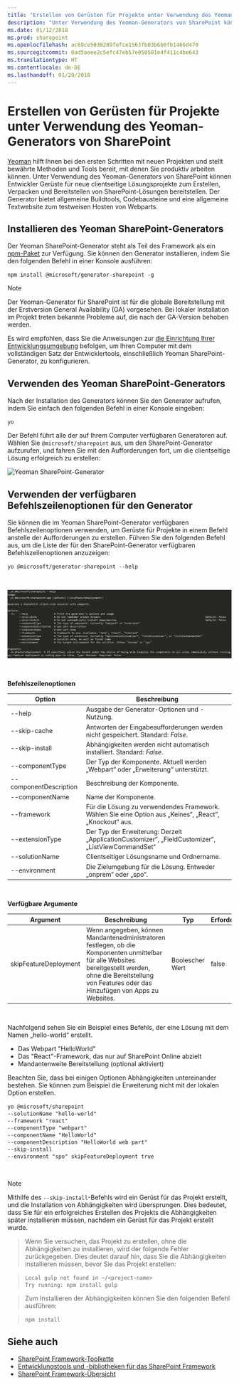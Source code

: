 ```yaml
---
title: "Erstellen von Gerüsten für Projekte unter Verwendung des Yeoman-Generators von SharePoint"
description: "Unter Verwendung des Yeoman-Generators von SharePoint können Sie Gerüste für neue clientseitige Lösungsprojekte zum Erstellen, Verpacken und Bereitstellen von SharePoint-Lösungen bereitstellen."
ms.date: 01/12/2018
ms.prod: sharepoint
ms.openlocfilehash: ac69ce5030289fefce1563fb03b6b0fb1466d470
ms.sourcegitcommit: 0ad5aeee2c5efc47eb57e050581e4f411c4be643
ms.translationtype: HT
ms.contentlocale: de-DE
ms.lasthandoff: 01/29/2018
---
```

# <a name="scaffold-projects-by-using-yeoman-sharepoint-generator"></a>Erstellen von Gerüsten für Projekte unter Verwendung des Yeoman-Generators von SharePoint

[Yeoman](http://yeoman.io/) hilft Ihnen bei den ersten Schritten mit neuen Projekten und stellt bewährte Methoden und Tools bereit, mit denen Sie produktiv arbeiten können. Unter Verwendung des Yeoman-Generators von SharePoint können Entwickler Gerüste für neue clientseitige Lösungsprojekte zum Erstellen, Verpacken und Bereitstellen von SharePoint-Lösungen bereitstellen. Der Generator bietet allgemeine Buildtools, Codebausteine und eine allgemeine Textwebsite zum testweisen Hosten von Webparts.

## <a name="install-the-yeoman-sharepoint-generator"></a>Installieren des Yeoman SharePoint-Generators

Der Yeoman SharePoint-Generator steht als Teil des Framework als ein [npm-Paket](https://www.npmjs.com/package/@microsoft/generator-sharepoint) zur Verfügung. Sie können den Generator installieren, indem Sie den folgenden Befehl in einer Konsole ausführen:

```
npm install @microsoft/generator-sharepoint -g
```

> [!NOTE] 
> Der Yeoman-Generator für SharePoint ist für die globale Bereitstellung mit der Erstversion General Availability (GA) vorgesehen. Bei lokaler Installation im Projekt treten bekannte Probleme auf, die nach der GA-Version behoben werden.

Es wird empfohlen, dass Sie die Anweisungen zur [die Einrichtung Ihrer Entwicklungsumgebung](../set-up-your-development-environment.md) befolgen, um Ihren Computer mit dem vollständigen Satz der Entwicklertools, einschließlich Yeoman SharePoint-Generator, zu konfigurieren. 

## <a name="use-the-yeoman-sharepoint-generator"></a>Verwenden des Yeoman SharePoint-Generators

Nach der Installation des Generators können Sie den Generator aufrufen, indem Sie einfach den folgenden Befehl in einer Konsole eingeben:

```
yo
```

Der Befehl führt alle der auf Ihrem Computer verfügbaren Generatoren auf. Wählen Sie `@microsoft/sharepoint` aus, um den SharePoint-Generator aufzurufen, und fahren Sie mit den Aufforderungen fort, um die clientseitige Lösung erfolgreich zu erstellen:

![Yeoman SharePoint-Generator](../../images/yeoman-sp-generator.png)


## <a name="use-available-command-line-options-for-the-generator"></a>Verwenden der verfügbaren Befehlszeilenoptionen für den Generator

Sie können die im Yeoman SharePoint-Generator verfügbaren Befehlszeilenoptionen verwenden, um Gerüste für Projekte in einem Befehl anstelle der Aufforderungen zu erstellen. Führen Sie den folgenden Befehl aus, um die Liste der für den SharePoint-Generator verfügbaren Befehlszeilenoptionen anzuzeigen:

```
yo @microsoft/generator-sharepoint --help
```

<br/>

![Befehlszeilenoptionen für den Yeoman SharePoint-Generator ](../../images/yeoman-sp-cmdline-options.png)

<br/>

**Befehlszeilenoptionen**

Option | Beschreibung 
-----|------
--help|Ausgabe der Generator-Optionen und -Nutzung.
--skip-cache|Antworten der Eingabeaufforderungen werden nicht gespeichert. Standard: *False*.
--skip-install|Abhängigkeiten werden nicht automatisch installiert. Standard: *False*.
--componentType|Der Typ der Komponente. Aktuell werden „Webpart“ oder „Erweiterung“ unterstützt.
--componentDescription|Beschreibung der Komponente.
--componentName|Name der Komponente.
--framework|Für die Lösung zu verwendendes Framework. Wählen Sie eine Option aus „Keines“, „React“, „Knockout“ aus.
--extensionType|Der Typ der Erweiterung: Derzeit „ApplicationCustomizer“, „FieldCustomizer“, „ListViewCommandSet“
--solutionName|Clientseitiger Lösungsname und Ordnername.
--environment|Die Zielumgebung für die Lösung. Entweder „onprem“ oder „spo“.

<br/>

**Verfügbare Argumente**

Argument | Beschreibung | Typ | Erforderlich |
-- | -- | -- | -- |
skipFeatureDeployment | Wenn angegeben, können Mandantenadministratoren festlegen, ob die Komponenten unmittelbar für alle Websites bereitgestellt werden, ohne die Bereitstellung von Features oder das Hinzufügen von Apps zu Websites. | Boolescher Wert | false | 

<br/>

Nachfolgend sehen Sie ein Beispiel eines Befehls, der eine Lösung mit dem Namen „hello-world“ erstellt.
- Das Webpart "HelloWorld" 
- Das "React"-Framework, das nur auf SharePoint Online abzielt 
- Mandantenweite Bereitstellung (optional aktiviert)

Beachten Sie, dass bei einigen Optionen Abhängigkeiten untereinander bestehen. Sie können zum Beispiel die Erweiterung nicht mit der lokalen Option erstellen.

```
yo @microsoft/sharepoint 
--solutionName "hello-world" 
--framework "react" 
--componentType "webpart" 
--componentName "HelloWorld" 
--componentDescription "HelloWorld web part" 
--skip-install 
--environment "spo" skipFeatureDeployment true
```

<br/>

> [!NOTE]
> Mithilfe des `--skip-install`-Befehls wird ein Gerüst für das Projekt erstellt, und die Installation von Abhängigkeiten wird übersprungen. Dies bedeutet, dass Sie für ein erfolgreiches Erstellen des Projekts die Abhängigkeiten später installieren müssen, nachdem ein Gerüst für das Projekt erstellt wurde. 

> Wenn Sie versuchen, das Projekt zu erstellen, ohne die Abhängigkeiten zu installieren, wird der folgende Fehler zurückgegeben. Dies deutet darauf hin, dass Sie die Abhängigkeiten installieren müssen, bevor Sie das Projekt erstellen:

> ```
> Local gulp not found in ~/<project-name>
> Try running: npm install gulp
> ```

> Zum Installieren der Abhängigkeiten können Sie den folgenden Befehl ausführen:

> ```
> npm install
> ```


## <a name="see-also"></a>Siehe auch

- [SharePoint Framework-Toolkette](sharepoint-framework-toolchain.md)
- [Entwicklungstools und -bibliotheken für das SharePoint Framework](../tools-and-libraries.md)
- [SharePoint Framework-Übersicht](../sharepoint-framework-overview.md)
